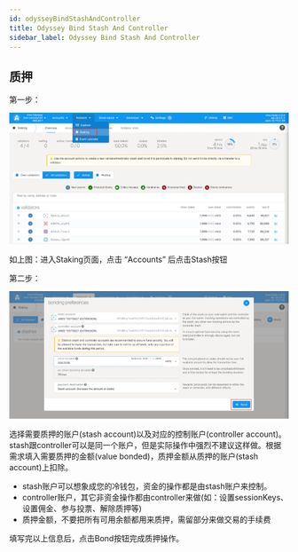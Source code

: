 ```yaml
---
id: odysseyBindStashAndController
title: Odyssey Bind Stash And Controller
sidebar_label: Odyssey Bind Stash And Controller
---
```


## 质押

第一步：

![](assets/build/319.png)

如上图：进入Staking页面，点击 “Accounts” 后点击Stash按钮

第二步：

![](assets/build/320.png)

选择需要质押的账户(stash account)以及对应的控制账户(controller account)。stash跟controller可以是同一个账户，但是实际操作中强烈不建议这样做。根据需求填入需要质押的金额(value bonded)，质押金额从质押的账户(stash account)上扣除。
* stash账户可以想象成您的冷钱包，资金的操作都是由stash账户来控制。
* controller账户，其它非资金操作都由controller来做(如：设置sessionKeys、设置佣金、参与投票、解除质押等)
* 质押金额，不要把所有可用余额都用来质押，需留部分来做交易的手续费

填写完以上信息后，点击Bond按钮完成质押操作。
